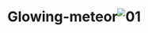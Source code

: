 # Glowing-meteor![01](https://user-images.githubusercontent.com/75574310/193222853-0a520b49-f468-40a2-a04c-08aebf57ab2f.png)
